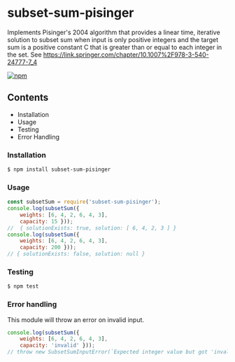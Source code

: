 # subset-sum-pisinger
Implements Pisinger's 2004 algorithm that provides a linear time, iterative solution to subset sum when input is only positive integers and the target sum is a positive constant C that is greater than or equal to each integer in the set. See https://link.springer.com/chapter/10.1007%2F978-3-540-24777-7_4 

[![npm](https://img.shields.io/npm/dt/subset-sum-pisinger)](https://www.npmjs.com/package/subset-sum-pisinger)

## Contents
- Installation
- Usage
- Testing
- Error Handling

### Installation
```bash
$ npm install subset-sum-pisinger 
```
### Usage 
```javascript
const subsetSum = require('subset-sum-pisinger');
console.log(subsetSum({ 
    weights: [6, 4, 2, 6, 4, 3], 
    capacity: 15 }));
//  { solutionExists: true, solution: [ 6, 4, 2, 3 ] }
console.log(subsetSum({ 
    weights: [6, 4, 2, 6, 4, 3], 
    capacity: 200 }));
// { solutionExists: false, solution: null }
```

### Testing
```bash
$ npm test
```

### Error handling

This module will throw an error on invalid input. 
```javascript
console.log(subsetSum({ 
    weights: [6, 4, 2, 6, 4, 3], 
    capacity: 'invalid' }));
// throw new SubsetSumInputError(`Expected integer value but got 'invalid' instead`);
```

